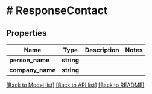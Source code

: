 # # ResponseContact

## Properties

Name | Type | Description | Notes
------------ | ------------- | ------------- | -------------
**person_name** | **string** |  |
**company_name** | **string** |  |

[[Back to Model list]](../../README.md#models) [[Back to API list]](../../README.md#endpoints) [[Back to README]](../../README.md)
